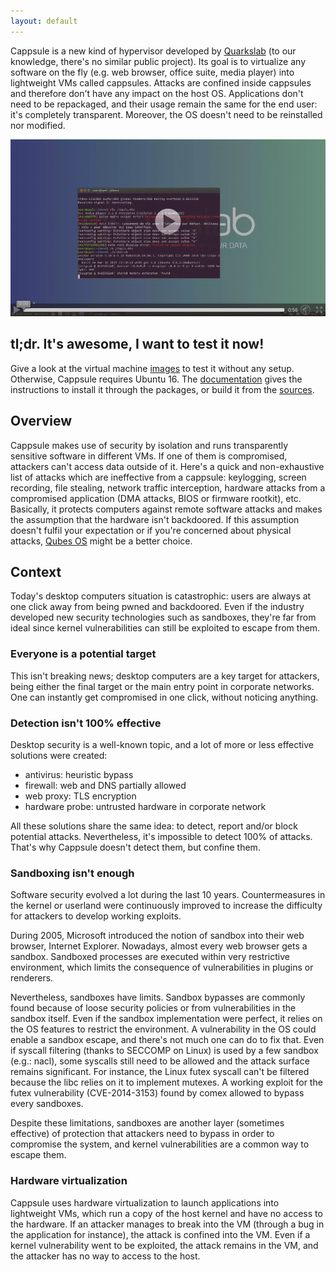 ```yaml
---
layout: default
---
```


Cappsule is a new kind of hypervisor developed by [Quarkslab](http://quarkslab.com) (to our knowledge, there's no similar public project). Its goal is to virtualize any software on the fly (e.g. web browser, office suite, media player) into lightweight VMs called cappsules. Attacks are confined inside cappsules and therefore don't have any impact on the host OS. Applications don't need to be repackaged, and their usage remain the same for the end user: it's completely transparent. Moreover, the OS doesn't need to be reinstalled nor modified.

<a href="/screenshots?autoplay=1" target="_blank"><img src="/data/video.png" controls class="img-thumbnail center-block" alt="video screenshot (in a new tab)" /></a>


## tl;dr. It's awesome, I want to test it now!

Give a look at the virtual machine [images](/download) to test it without any setup. Otherwise, Cappsule requires Ubuntu 16. The [documentation](/documentation) gives the instructions to install it through the packages, or build it from the [sources](https://github.com/cappsule).



## Overview

Cappsule makes use of security by isolation and runs transparently sensitive software in different VMs. If one of them is compromised, attackers can't access data outside of it. Here's a quick and non-exhaustive list of attacks which are ineffective from a cappsule: keylogging, screen recording, file stealing, network traffic interception, hardware attacks from a compromised application (DMA attacks, BIOS or firmware rootkit), etc. Basically, it protects computers against remote software attacks and makes the assumption that the hardware isn't backdoored. If this assumption doesn't fulfil your expectation or if you're concerned about physical attacks, [Qubes OS](https://www.qubes-os.org) might be a better choice.



## Context

Today's desktop computers situation is catastrophic: users are always at one click away from being pwned and backdoored. Even if the industry developed new security technologies such as sandboxes, they're far from ideal since kernel vulnerabilities can still be exploited to escape from them.

### Everyone is a potential target

This isn't breaking news; desktop computers are a key target for attackers, being either the final target or the main entry point in corporate networks. One can instantly get compromised in one click, without noticing anything.


### Detection isn't 100% effective

Desktop security is a well-known topic, and a lot of more or less effective solutions were created:

 * antivirus: heuristic bypass
 * firewall: web and DNS partially allowed
 * web proxy: TLS encryption
 * hardware probe: untrusted hardware in corporate network
  
All these solutions share the same idea: to detect, report and/or block potential attacks. Nevertheless, it's impossible to detect 100% of attacks. That's why Cappsule doesn't detect them, but confine them.


### Sandboxing isn't enough

Software security evolved a lot during the last 10 years. Countermeasures in the kernel or userland were continuously improved to increase the difficulty for attackers to develop working exploits.

During 2005, Microsoft introduced the notion of sandbox into their web browser, Internet Explorer. Nowadays, almost every web browser gets a sandbox. Sandboxed processes are executed within very restrictive environment, which limits the consequence of vulnerabilities in plugins or renderers.

Nevertheless, sandboxes have limits. Sandbox bypasses are commonly found because of loose security policies or from vulnerabilities in the sandbox itself. Even if the sandbox implementation were perfect, it relies on the OS features to restrict the environment. A vulnerability in the OS could enable a sandbox escape, and there's not much one can do to fix that. Even if syscall filtering (thanks to SECCOMP on Linux) is used by a few sandbox (e.g.: nacl), some syscalls still need to be allowed and the attack surface remains significant. For instance, the Linux futex syscall can't be filtered because the libc relies on it to implement mutexes. A working exploit for the futex vulnerability (CVE-2014-3153) found by comex allowed to bypass every sandboxes.

Despite these limitations, sandboxes are another layer (sometimes effective) of protection that attackers need to bypass in order to compromise the system, and kernel vulnerabilities are a common way to escape them.


### Hardware virtualization

Cappsule uses hardware virtualization to launch applications into lightweight VMs, which run a copy of the host kernel and have no access to the hardware. If an attacker manages to break into the VM (through a bug in the application for instance), the attack is confined into the VM. Even if a kernel vulnerability went to be exploited, the attack remains in the VM, and the attacker has no way to access to the host.
